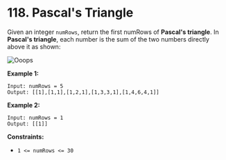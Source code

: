 # 118. Pascal's Triangle
Given an integer `numRows`, return the first numRows of **Pascal's triangle**. In **Pascal's triangle**, each number is the sum of the two numbers directly above it as shown:

![Ooops](https://upload.wikimedia.org/wikipedia/commons/0/0d/PascalTriangleAnimated2.gif)

**Example 1:**
```
Input: numRows = 5
Output: [[1],[1,1],[1,2,1],[1,3,3,1],[1,4,6,4,1]]
```

**Example 2:**
```
Input: numRows = 1
Output: [[1]]
```

**Constraints:**
- `1 <= numRows <= 30`